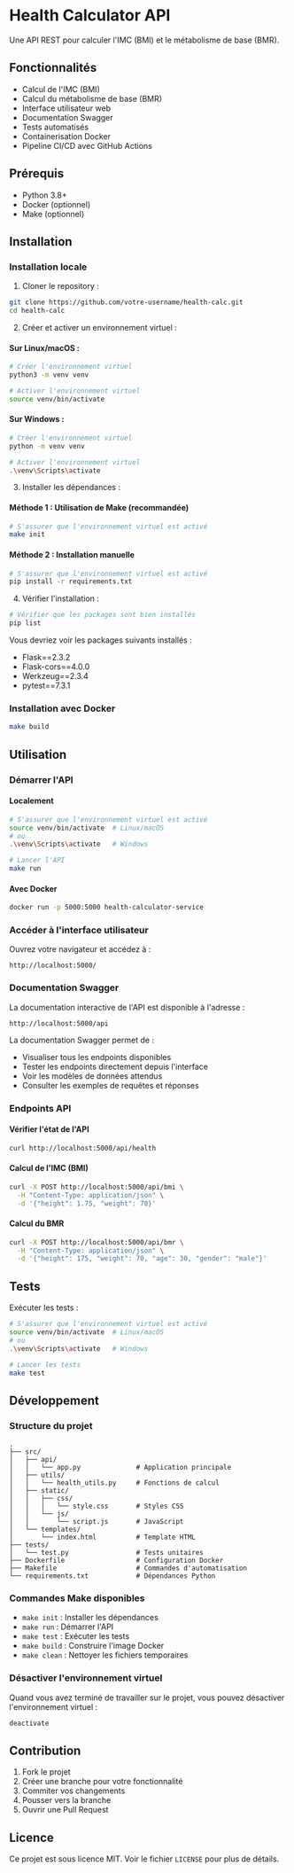 # Health Calculator API

Une API REST pour calculer l'IMC (BMI) et le métabolisme de base (BMR).

## Fonctionnalités

- Calcul de l'IMC (BMI)
- Calcul du métabolisme de base (BMR)
- Interface utilisateur web
- Documentation Swagger
- Tests automatisés
- Containerisation Docker
- Pipeline CI/CD avec GitHub Actions

## Prérequis

- Python 3.8+
- Docker (optionnel)
- Make (optionnel)

## Installation

### Installation locale

1. Cloner le repository :
```bash
git clone https://github.com/votre-username/health-calc.git
cd health-calc
```

2. Créer et activer un environnement virtuel :

#### Sur Linux/macOS :
```bash
# Créer l'environnement virtuel
python3 -m venv venv

# Activer l'environnement virtuel
source venv/bin/activate
```

#### Sur Windows :
```bash
# Créer l'environnement virtuel
python -m venv venv

# Activer l'environnement virtuel
.\venv\Scripts\activate
```

3. Installer les dépendances :

#### Méthode 1 : Utilisation de Make (recommandée)
```bash
# S'assurer que l'environnement virtuel est activé
make init
```

#### Méthode 2 : Installation manuelle
```bash
# S'assurer que l'environnement virtuel est activé
pip install -r requirements.txt
```

4. Vérifier l'installation :
```bash
# Vérifier que les packages sont bien installés
pip list
```

Vous devriez voir les packages suivants installés :
- Flask==2.3.2
- Flask-cors==4.0.0
- Werkzeug==2.3.4
- pytest==7.3.1

### Installation avec Docker

```bash
make build
```

## Utilisation

### Démarrer l'API

#### Localement
```bash
# S'assurer que l'environnement virtuel est activé
source venv/bin/activate  # Linux/macOS
# ou
.\venv\Scripts\activate   # Windows

# Lancer l'API
make run
```

#### Avec Docker
```bash
docker run -p 5000:5000 health-calculator-service
```

### Accéder à l'interface utilisateur

Ouvrez votre navigateur et accédez à :
```
http://localhost:5000/
```

### Documentation Swagger

La documentation interactive de l'API est disponible à l'adresse :
```
http://localhost:5000/api
```

La documentation Swagger permet de :
- Visualiser tous les endpoints disponibles
- Tester les endpoints directement depuis l'interface
- Voir les modèles de données attendus
- Consulter les exemples de requêtes et réponses

### Endpoints API

#### Vérifier l'état de l'API
```bash
curl http://localhost:5000/api/health
```

#### Calcul de l'IMC (BMI)
```bash
curl -X POST http://localhost:5000/api/bmi \
  -H "Content-Type: application/json" \
  -d '{"height": 1.75, "weight": 70}'
```

#### Calcul du BMR
```bash
curl -X POST http://localhost:5000/api/bmr \
  -H "Content-Type: application/json" \
  -d '{"height": 175, "weight": 70, "age": 30, "gender": "male"}'
```

## Tests

Exécuter les tests :
```bash
# S'assurer que l'environnement virtuel est activé
source venv/bin/activate  # Linux/macOS
# ou
.\venv\Scripts\activate   # Windows

# Lancer les tests
make test
```

## Développement

### Structure du projet
```
.
├── src/
│   ├── api/
│   │   └── app.py              # Application principale
│   ├── utils/
│   │   └── health_utils.py     # Fonctions de calcul
│   ├── static/
│   │   ├── css/
│   │   │   └── style.css       # Styles CSS
│   │   └── js/
│   │       └── script.js       # JavaScript
│   └── templates/
│       └── index.html          # Template HTML
├── tests/
│   └── test.py                 # Tests unitaires
├── Dockerfile                  # Configuration Docker
├── Makefile                    # Commandes d'automatisation
└── requirements.txt            # Dépendances Python
```

### Commandes Make disponibles

- `make init` : Installer les dépendances
- `make run` : Démarrer l'API
- `make test` : Exécuter les tests
- `make build` : Construire l'image Docker
- `make clean` : Nettoyer les fichiers temporaires

### Désactiver l'environnement virtuel

Quand vous avez terminé de travailler sur le projet, vous pouvez désactiver l'environnement virtuel :

```bash
deactivate
```

## Contribution

1. Fork le projet
2. Créer une branche pour votre fonctionnalité
3. Commiter vos changements
4. Pousser vers la branche
5. Ouvrir une Pull Request

## Licence

Ce projet est sous licence MIT. Voir le fichier `LICENSE` pour plus de détails.